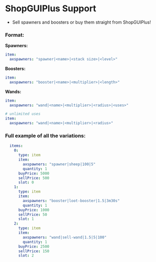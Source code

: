 # ShopGUIPlus Support

* Sell spawners and boosters or buy them straight from ShopGUIPlus!

### Format:

**Spawners:**
```yaml
item:
  axspawners: "spawner|<name>|<stack size>|<level>"
```

**Boosters:**
```yaml
item:
  axspawners: "booster|<name>|<multiplier>|<length>"
```

**Wands:**
```yaml
item:
  axspawners: "wand|<name>|<multiplier>|<radius>|<uses>"

# unlimited uses
item:
  axspawners: "wand|<name>|<multiplier>|<radius>"
```

### Full example of all the variations:
```yaml
  items:
    0:
      type: item
      item:
        axspawners: "spawner|sheep|100|5"
        quantity: 1
      buyPrice: 5000
      sellPrice: 500
      slot: 0
    1:
      type: item
      item:
        axspawners: "booster|loot-booster|1.5|3m30s"
        quantity: 1
      buyPrice: 1000
      sellPrice: 50
      slot: 1
    2:
      type: item
      item:
        axspawners: "wand|sell-wand|1.5|5|100"
        quantity: 1
      buyPrice: 2500
      sellPrice: 150
      slot: 2
```